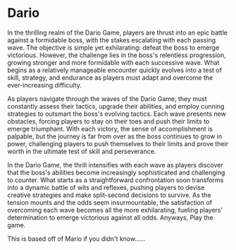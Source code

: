 # Dario

In the thrilling realm of the Dario Game, players are thrust into an epic battle against a formidable boss, with the stakes escalating with each passing wave. The objective is simple yet exhilarating: defeat the boss to emerge victorious. However, the challenge lies in the boss's relentless progression, growing stronger and more formidable with each successive wave. What begins as a relatively manageable encounter quickly evolves into a test of skill, strategy, and endurance as players must adapt and overcome the ever-increasing difficulty.

As players navigate through the waves of the Dario Game, they must constantly assess their tactics, upgrade their abilities, and employ cunning strategies to outsmart the boss's evolving tactics. Each wave presents new obstacles, forcing players to stay on their toes and push their limits to emerge triumphant. With each victory, the sense of accomplishment is palpable, but the journey is far from over as the boss continues to grow in power, challenging players to push themselves to their limits and prove their worth in the ultimate test of skill and perseverance.

In the Dario Game, the thrill intensifies with each wave as players discover that the boss's abilities become increasingly sophisticated and challenging to counter. What starts as a straightforward confrontation soon transforms into a dynamic battle of wits and reflexes, pushing players to devise creative strategies and make split-second decisions to survive. As the tension mounts and the odds seem insurmountable, the satisfaction of overcoming each wave becomes all the more exhilarating, fueling players' determination to emerge victorious against all odds. Anyways, Play the game.

This is based off of Mario if you didn't know......
